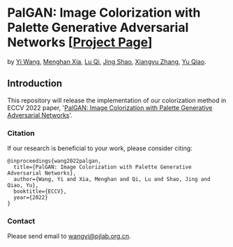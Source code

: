 # PalGAN: Image Colorization with Palette Generative Adversarial Networks [[Project Page]()]
by [Yi Wang](https://shepnerd.github.io/), [Menghan Xia](), [Lu Qi](http://luqi.info), [Jing Shao](), [Xiangyu Zhang](), [Yu Qiao]().

## Introduction
This repository will release the implementation of our colorization method in ECCV 2022 paper, '[PalGAN: Image Colorization with Palette Generative Adversarial Networks]()'.

### Citation

If our research is beneficial to your work, please consider citing:

    @inproceedings{wang2022palgan,
      title={PalGAN: Image Colorization with Palette Generative Adversarial Networks},
      author={Wang, Yi and Xia, Menghan and Qi, Lu and Shao, Jing and Qiao, Yu},
      booktitle={ECCV},
      year={2022}
    }

### Contact

Please send email to wangyi@pjlab.org.cn.